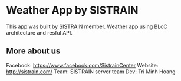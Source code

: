 # Weather App by SISTRAIN
This app was built by SISTRAIN member.
Weather app using BLoC architecture and resful API. 

## More about us
Facebook: https://www.facebook.com/SistrainCenter
Website: http://sistrain.com/
Team: SISTRAIN server team
Dev: Tri Minh Hoang
